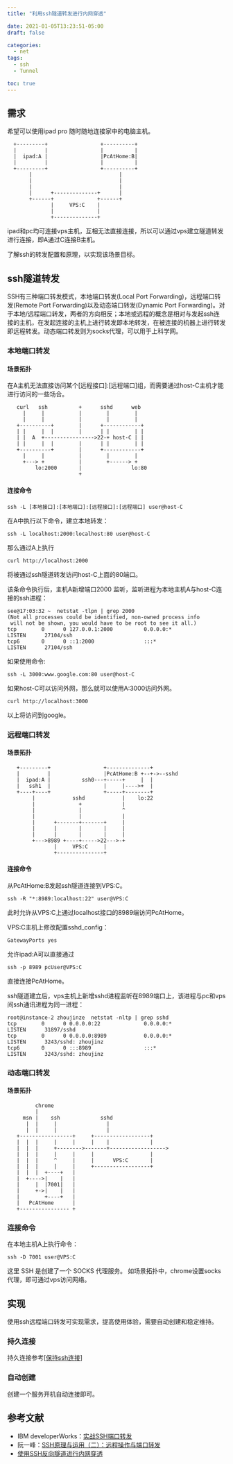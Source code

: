 ```yaml
---
title: "利用ssh隧道转发进行内网穿透"

date: 2021-01-05T13:23:51-05:00
draft: false

categories:
  - net
tags:
  - ssh
  - Tunnel

toc: true
---
```


## 需求

希望可以使用ipad pro 随时随地连接家中的电脑主机。
<!--more-->

```
  +---------+                 +----------+
  |         |                 |          |
  |  ipad:A |                 |PcAtHome:B|
  |         |                 |          |
  +---------+                 +----------+
       |                            |
       |                            |
       |                            |
       |      +--------------+      |
       +------+              +------+
              |     VPS:C    |
              |              |
              +--------------+
```
ipad和pc均可连接vps主机，互相无法直接连接，所以可以通过vps建立隧道转发进行连接，即A通过C连接B主机。

了解ssh的转发配置和原理，以实现该场景目标。

## ssh隧道转发

SSH有三种端口转发模式，本地端口转发(Local Port Forwarding)，远程端口转发(Remote Port Forwarding)以及动态端口转发(Dynamic Port Forwarding)。对于本地/远程端口转发，两者的方向相反；本地或远程的概念是相对与发起ssh连接的主机，在发起连接的主机上进行转发即本地转发，在被连接的机器上进行转发即远程转发。动态端口转发则为socks代理，可以用于上科学网。

### 本地端口转发

#### 场景拓扑

在A主机无法直接访问某个[远程接口]:[远程端口]组，而需要通过host-C主机才能进行访问的一些场合。

```
   curl   ssh          +      sshd      web
     |     |           |        |        |
     |     |           |        |        |
   +----------+        |      +------------+
   | |     |  |        |      | |        | |
   | |  A  +---------------->22-+ host-C | |
   | |     |  |        |      | |        | |
   +----------+        |      +------------+
     |     |           |        |        |
     +---> +           |        +------> +
         lo:2000       |                lo:80
                       +
```

#### 连接命令

```
ssh -L [本地接口]:[本地端口]:[远程接口]:[远程端口] user@host-C
```
在A中执行以下命令，建立本地转发：
```
ssh -L localhost:2000:localhost:80 user@host-C
```
那么通过A上执行
```
curl http://localhost:2000
```
将被通过ssh隧道转发访问host-C上面的80端口。

该条命令执行后，主机A新增端口2000 监听，监听进程为本地主机A与host-C连接的ssh进程：
```
see@17:03:32 ~  netstat -tlpn | grep 2000
(Not all processes could be identified, non-owned process info
 will not be shown, you would have to be root to see it all.)
tcp        0      0 127.0.0.1:2000          0.0.0.0:*               LISTEN      27104/ssh           
tcp6       0      0 ::1:2000                :::*                    LISTEN      27104/ssh 
```
如果使用命令:
```
ssh -L 3000:www.google.com:80 user@host-C
```
如果host-C可以访问外网，那么就可以使用A:3000访问外网。
```
curl http://localhost:3000
```
以上将访问到google。

### 远程端口转发

#### 场景拓扑

```
   +---------+                 +--------------+
   |         |                 |PcAtHome:B +--+->--sshd
   |  ipad:A |          ssh0---+-----+     |  |
   |   ssh1  |                 |     |---->+  |
   +----+----+                 +-----+--------+
        |            sshd            |    lo:22
        |              +             |
        |              |             ^
        |              |             |
        |      +-------+-------+     |
        |      |       |       |     |
        |      |       |       |     |
        +--->8989 +----+----->22--->-+
               |     VPS:C     |
               +---------------+
```

#### 连接命令

从PcAtHome:B发起ssh隧道连接到VPS:C。
```
ssh -R "*:8989:localhost:22" user@VPS:C
```
此时允许从VPS:C上通过localhost接口的8989端访问PcAtHome。

VPS:C主机上修改配置sshd_config：
```
GatewayPorts yes
```
允许ipad:A可以直接通过
```
ssh -p 8989 pcUser@VPS:C
```
直接连接PcAtHome。

ssh隧道建立后，vps主机上新增sshd进程监听在8989端口上，该进程与pc和vps间ssh通讯进程为同一进程：
```
root@instance-2 zhoujinze  netstat -nltp | grep sshd
tcp        0      0 0.0.0.0:22              0.0.0.0:*               LISTEN      31897/sshd          
tcp        0      0 0.0.0.0:8989            0.0.0.0:*               LISTEN      3243/sshd: zhoujinz 
tcp6       0      0 :::8989                 :::*                    LISTEN      3243/sshd: zhoujinz
```

### 动态端口转发

#### 场景拓扑

```
         chrome
         |
     msn |    ssh             sshd
      |  |     |                |
      |  |     |                |
   +-----------------+     +------------------+
   |  |  |     |     |     |    |             |
   |  |  |     +-------->-------+------------------>
   |  |  |     |     |     |                  |
   |  |  |     ^     |     |      VPS:C       |
   |  |  |     |     |     +------------------+
   |  |  |  +----+   |
   |  +---->|    |   |
   |     |  |7001|   |
   |     +->|    |   |
   |        +----+   |
   |   PcAtHome      |
   +---------------- +
```

### 连接命令

在本地主机A上执行命令：
```
ssh -D 7001 user@VPS:C
```
这里 SSH 是创建了一个 SOCKS 代理服务。
如场景拓扑中，chrome设置socks代理，即可通过vps访问网络。

## 实现

使用ssh远程端口转发可实现需求，提高使用体验，需要自动创建和稳定维持。

### 持久连接

持久连接参考[[保持ssh连接](http://fnginx.tk/posts/net/%E4%BF%9D%E6%8C%81ssh%E8%BF%9E%E6%8E%A5/)]

### 自动创建

创建一个服务开机自动连接即可。


## 参考文献

- IBM developerWorks：[实战SSH端口转发](https://www.ibm.com/developerworks/cn/linux/l-cn-sshforward/)
- 阮一峰：[SSH原理与运用（二）：远程操作与端口转发](http://www.ruanyifeng.com/blog/2011/12/ssh_port_forwarding.html)
- [使用SSH反向隧道进行内网穿透](http://arondight.me/2016/02/17/%E4%BD%BF%E7%94%A8SSH%E5%8F%8D%E5%90%91%E9%9A%A7%E9%81%93%E8%BF%9B%E8%A1%8C%E5%86%85%E7%BD%91%E7%A9%BF%E9%80%8F/)
